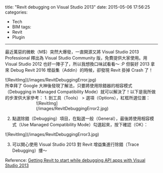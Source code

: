 title: "Revit debugging on Visual Studio 2013"
date: 2015-05-06 17:56:25
categories:
- Tech
- BIM
tags:
- Revit
- Plugin
---

最近萬惡的微軟（M$）突然大爆發，一直開源又將 Visual Studio 2013 Professional 釋出為 Visual Studio Community 版，免費提供大家使用。用 Visual Studio 2012 也好一陣子了，所以我想換口味試看看～ :P 但裝好 2013 拿來 Debug Revit 2016 增益集（Addin）的時候，卻發現 Revit 掛掉 Crash 了！
<div style="width:600px;margin:0 auto;display:block;">
![RevitImg](/images/RevitDebuggingError.jpg)
</div>
所幸拜了 Google 大神後發現了解法，只要將使用除錯器的相容模式（Debugging in  Managed Compatibility Mode）就可以解決了！以下是我所做的步㵵供大家參考：
1. 到工具（Tools） > 選項（Options），紅框所選位置：
<div style="width:300px;margin:0 auto;display:block;">
![RevitImg](/images/RevitDebuggingError2.jpg)
</div>

2. 點選除錯（Debugging）項目，在點選一般（General），最後將使用相容模式（Use Managed Compatibility Mode）勾選起來，按下確認（OK）：
<div style="width:600px;margin:0 auto;display:block;">
![RevitImg](/images/RevitDebuggingError3.jpg)
</div>

3. 可以開心使用 Visual Studio 2013 對 Revit 增益集進行除錯（Trace Debugging）摟～

Reference: [Getting Revit to start while debugging API apps with Visual Studio 2013](http://revitlearningclub.blogspot.tw/2015/01/getting-revit-to-start-while-debugging.html)
